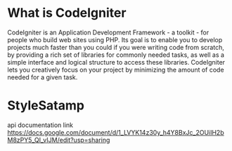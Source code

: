 # What is CodeIgniter

CodeIgniter is an Application Development Framework - a toolkit - for people
who build web sites using PHP. Its goal is to enable you to develop projects
much faster than you could if you were writing code from scratch, by providing
a rich set of libraries for commonly needed tasks, as well as a simple
interface and logical structure to access these libraries. CodeIgniter lets
you creatively focus on your project by minimizing the amount of code needed
for a given task.

# StyleSatamp

api documentation link
https://docs.google.com/document/d/1_LVYK14z30y_h4Y8BxJc_2OUiIH2bM8zPY5_QI_vIJM/edit?usp=sharing

